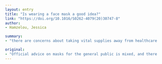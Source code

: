 ```yaml
---
layout: entry
title: "Is wearing a face mask a good idea?"
link: "https://doi.org/10.1016/S0262-4079(20)30747-8"
author:
- Hamzelou, Jessica

summary:
- "there are concerns about taking vital supplies away from healthcare workers. Official advice on masks for the general public is mixed. There are concerns. about taking supplies away. healthcare workers are concerned about removing vital supplies. a number of warnings to the public are mixed, a report says. The public is concerned about taking essential supplies from a healthcare worker. It's a danger to health workers to keep supplies from workers, reports say. there are also concerns about health workers removing supplies from supplies a mix of masks."

original:
- "Official advice on masks for the general public is mixed, and there are concerns about taking vital supplies away from healthcare workers, reports Jessica Hamzelou"
---
```


